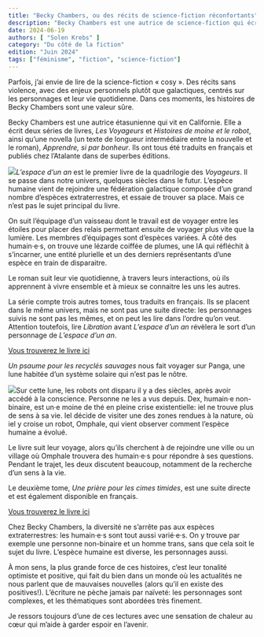 ```yaml
---
title: "Becky Chambers, ou des récits de science-fiction réconfortants"
description: "Becky Chambers est une autrice de science-fiction qui écrit des oeuvres dans lesquelles on peut se plonger lorsqu'on a besoin de fiction cosy..."
date: 2024-06-19
authors: [ "Solen Krebs" ]
category: "Du côté de la fiction"
edition: "Juin 2024"
tags: ["féminisme", "fiction", "science-fiction"]
---
```


Parfois, j’ai envie de lire de la science-fiction « cosy ». Des récits sans violence, avec des enjeux personnels plutôt
que galactiques, centrés sur les personnages et leur vie quotidienne. Dans ces moments, les histoires de Becky Chambers
sont une valeur sûre.

Becky Chambers est une autrice étasunienne qui vit en Californie. Elle a écrit deux séries de livres, _Les Voyageurs_ et
_Histoires de moine et le robot_, ainsi qu’une novella (un texte de longueur intermédiaire entre la nouvelle et le
roman), _Apprendre, si par bonheur_. Ils ont tous été traduits en français et publiés chez l’Atalante dans de superbes
éditions.

![](/img/posts/2024-06-19-becky-chambers/lespace-dun-an.jpeg)_L’espace d’un an_ est le premier livre de la quadrilogie
des _Voyageurs_. Il se passe dans notre univers, quelques siècles dans le futur. L’espèce humaine vient de rejoindre une
fédération galactique composée d’un grand nombre d’espèces extraterrestres, et essaie de trouver sa place. Mais ce n’est
pas le sujet principal du livre.

On suit l’équipage d’un vaisseau dont le travail est de voyager entre les étoiles pour placer des relais permettant
ensuite de voyager plus vite que la lumière. Les membres d’équipages sont d’espèces variées. À côté des humain·e·s, on
trouve une lézarde coiffée de plumes, une IA qui réfléchit à s’incarner, une entité plurielle et un des derniers
représentants d’une espèce en train de disparaitre.

Le roman suit leur vie quotidienne, à travers leurs interactions, où ils apprennent à vivre ensemble et à mieux se
connaitre les uns les autres.

La série compte trois autres tomes, tous traduits en français. Ils se placent dans le même univers, mais ne sont pas une
suite directe: les personnages suivis ne sont pas les mêmes, et on peut les lire dans l’ordre qu’on veut. Attention
toutefois, lire _Libration_ avant _L’espace d’un an_ révèlera le sort d’un personnage de _L’espace d’un an_.

[Vous trouverez le livre ici](https://www.l-atalante.com/catalogue/la-dentelle-du-cygne/lespace-dun-an-9791036001147/)

_Un psaume pour les recyclés sauvages_ nous fait voyager sur Panga, une lune habitée d’un système solaire qui n’est pas
le nôtre.

![](/img/posts/2024-06-19-becky-chambers/psaume-pour-les-recycles.jpeg)Sur cette lune, les robots ont disparu il y a des
siècles, après avoir accédé à la conscience. Personne ne les a vus depuis. Dex, humain·e non-binaire, est un·e moine de
thé en pleine crise existentielle: iel ne trouve plus de sens à sa vie. Iel décide de visiter une des zones rendues à la
nature, où iel y croise un robot, Omphale, qui vient observer comment l’espèce humaine a évolué.

Le livre suit leur voyage, alors qu’ils cherchent à de rejoindre une ville ou un village où Omphale trouvera des
humain·e·s pour répondre à ses questions. Pendant le trajet, les deux discutent beaucoup, notamment de la recherche d’un
sens à la vie.

Le deuxième tome, _Une prière pour les cimes timides_, est une suite directe et est également disponible en français.

[Vous trouverez le livre ici](https://www.l-atalante.com/catalogue/la-dentelle-du-cygne/lespace-dun-an-9791036001147/)

Chez Becky Chambers, la diversité ne s’arrête pas aux espèces extraterrestres: les humain·e·s sont tout aussi varié·e·s.
On y trouve par exemple une personne non-binaire et un homme trans, sans que cela soit le sujet du livre. L’espèce
humaine est diverse, les personnages aussi.

À mon sens, la plus grande force de ces histoires, c’est leur tonalité optimiste et positive, qui fait du bien dans un
monde où les actualités ne nous parlent que de mauvaises nouvelles (alors qu’il en existe des positives!). L’écriture ne
pèche jamais par naïveté: les personnages sont complexes, et les thématiques sont abordées très finement.

Je ressors toujours d’une de ces lectures avec une sensation de chaleur au cœur qui m’aide à garder espoir en l’avenir.